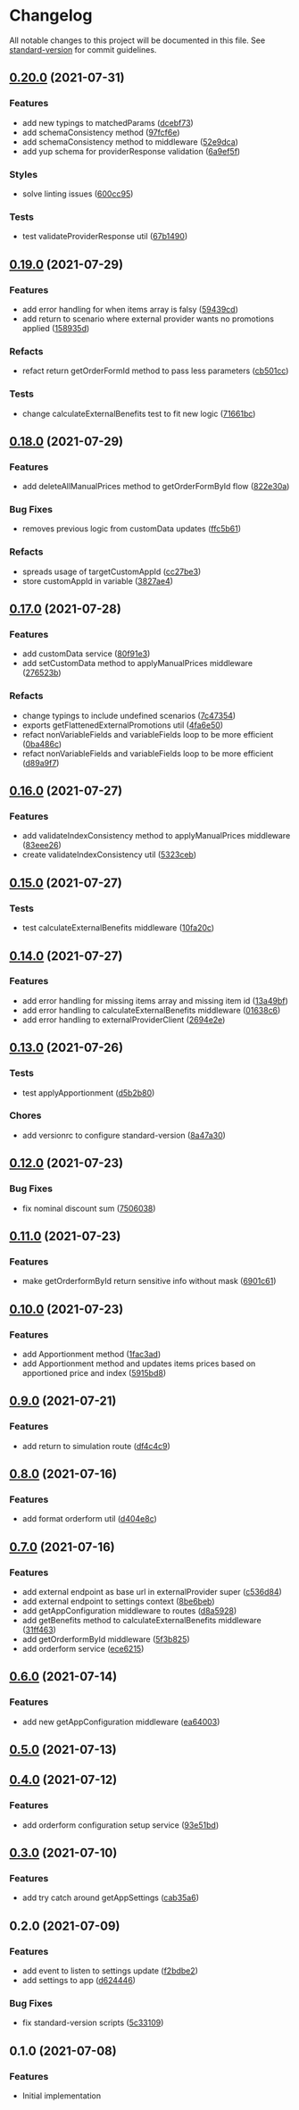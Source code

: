 # Changelog

All notable changes to this project will be documented in this file. See [standard-version](https://github.com/conventional-changelog/standard-version) for commit guidelines.

## [0.20.0](https://github.com/vtex/external-promotion-provider-middleware/compare/v0.19.0...v0.20.0) (2021-07-31)


### Features

* add new typings to matchedParams ([dcebf73](https://github.com/vtex/external-promotion-provider-middleware/commit/dcebf734e256e65280b7d793b940f2b5e339b8a9))
* add schemaConsistency method ([97fcf6e](https://github.com/vtex/external-promotion-provider-middleware/commit/97fcf6e601a6e6c38a952edce2e0a384ad7f9fc6))
* add schemaConsistency method to middleware ([52e9dca](https://github.com/vtex/external-promotion-provider-middleware/commit/52e9dca3961b7f9ddd6f39899dd031a6df0000b5))
* add yup schema for providerResponse validation ([6a9ef5f](https://github.com/vtex/external-promotion-provider-middleware/commit/6a9ef5f0a5099460a43fd6a7827a1fe3ed51fd89))


### Styles

* solve linting issues ([600cc95](https://github.com/vtex/external-promotion-provider-middleware/commit/600cc95879356a7f67073f570e7753a3ab5eec7e))


### Tests

* test validateProviderResponse util ([67b1490](https://github.com/vtex/external-promotion-provider-middleware/commit/67b1490b2aedd8a7eeff6df8cfd51c38b1bbc615))

## [0.19.0](https://github.com/vtex/external-promotion-provider-middleware/compare/v0.18.0...v0.19.0) (2021-07-29)


### Features

* add error handling for when items array is falsy ([59439cd](https://github.com/vtex/external-promotion-provider-middleware/commit/59439cd076245bff785fbcfbb3fc309c0246af50))
* add return to scenario where external provider wants no promotions applied ([158935d](https://github.com/vtex/external-promotion-provider-middleware/commit/158935d513427df8efbeffd974c1ff69b9654422))


### Refacts

* refact return getOrderFormId method to pass less parameters ([cb501cc](https://github.com/vtex/external-promotion-provider-middleware/commit/cb501ccdfc3b09d2aa7f3c0f076e69b75e13e984))


### Tests

* change calculateExternalBenefits test to fit new logic ([71661bc](https://github.com/vtex/external-promotion-provider-middleware/commit/71661bcb88422739bc6ef6c0166caabce2ecbf38))

## [0.18.0](https://github.com/vtex/external-promotion-provider-middleware/compare/v0.17.0...v0.18.0) (2021-07-29)


### Features

* add deleteAllManualPrices method to getOrderFormById flow ([822e30a](https://github.com/vtex/external-promotion-provider-middleware/commit/822e30a279570238c56c5be16279e5ed4bbbf22c))


### Bug Fixes

* removes previous logic from customData updates ([ffc5b61](https://github.com/vtex/external-promotion-provider-middleware/commit/ffc5b61639d847ee473a9d5dddb649ce47373119))


### Refacts

* spreads usage of targetCustomAppId ([cc27be3](https://github.com/vtex/external-promotion-provider-middleware/commit/cc27be3f742f5a4b985e2dd14a96061cba5a6fc6))
* store customAppId in variable ([3827ae4](https://github.com/vtex/external-promotion-provider-middleware/commit/3827ae487efd801e677b25268a2d2609fa9aa645))

## [0.17.0](https://github.com/vtex/external-promotion-provider-middleware/compare/v0.16.0...v0.17.0) (2021-07-28)


### Features

* add customData service ([80f91e3](https://github.com/vtex/external-promotion-provider-middleware/commit/80f91e320a66b3baa512b8bf70467ae0418628ee))
* add setCustomData method to applyManualPrices middleware ([276523b](https://github.com/vtex/external-promotion-provider-middleware/commit/276523bf245a977067a5a35ea49eb7a8700e1258))


### Refacts

* change typings to include undefined scenarios ([7c47354](https://github.com/vtex/external-promotion-provider-middleware/commit/7c473544585c6b191abbee486a77116acabce1ac))
* exports getFlattenedExternalPromotions util ([4fa6e50](https://github.com/vtex/external-promotion-provider-middleware/commit/4fa6e5021de927417c39a894b6f3b10bd105fea4))
* refact nonVariableFields and variableFields loop to be more efficient ([0ba486c](https://github.com/vtex/external-promotion-provider-middleware/commit/0ba486cc33d3ba9f7a2088f98b02b5600d9afa15))
* refact nonVariableFields and variableFields loop to be more efficient ([d89a9f7](https://github.com/vtex/external-promotion-provider-middleware/commit/d89a9f74fa83e7e7970bb469318603d0c54235d0))

## [0.16.0](https://github.com/vtex/external-promotion-provider-middleware/compare/v0.15.0...v0.16.0) (2021-07-27)


### Features

* add validateIndexConsistency method to applyManualPrices middleware ([83eee26](https://github.com/vtex/external-promotion-provider-middleware/commit/83eee26b707e13ac2c2ac24cc618d0ffd7a9c018))
* create validateIndexConsistency util ([5323ceb](https://github.com/vtex/external-promotion-provider-middleware/commit/5323cebc42382085cb48458b373395693a2f4c6d))

## [0.15.0](https://github.com/vtex/external-promotion-provider-middleware/compare/v0.14.0...v0.15.0) (2021-07-27)


### Tests

* test calculateExternalBenefits middleware ([10fa20c](https://github.com/vtex/external-promotion-provider-middleware/commit/10fa20cccdb48ff3cbe1bcce232427cd8c8d9483))

## [0.14.0](https://github.com/vtex/external-promotion-provider-middleware/compare/v0.13.0...v0.14.0) (2021-07-27)


### Features

* add error handling for missing items array and missing item id ([13a49bf](https://github.com/vtex/external-promotion-provider-middleware/commit/13a49bf590281b13d5dc0af362fc8969eee2bed6))
* add error handling to calculateExternalBenefits middleware ([01638c6](https://github.com/vtex/external-promotion-provider-middleware/commit/01638c6399fdb8afe5656ec9f8020313915718d6))
* add error handling to externalProviderClient ([2694e2e](https://github.com/vtex/external-promotion-provider-middleware/commit/2694e2e9c3c4cc1b4d12bb7251b840a938e7efdb))

## [0.13.0](https://github.com/vtex/external-promotion-provider-middleware/compare/v0.12.0...v0.13.0) (2021-07-26)


### Tests

* test applyApportionment ([d5b2b80](https://github.com/vtex/external-promotion-provider-middleware/commit/d5b2b80e6d3ad1121283cefbb743d614578ad007))


### Chores

* add versionrc to configure standard-version ([8a47a30](https://github.com/vtex/external-promotion-provider-middleware/commit/8a47a30f0d13fc958681d3d9b1bedc0eeb8955dd))

## [0.12.0](https://github.com/vtex/external-promotion-provider-middleware/compare/v0.11.0...v0.12.0) (2021-07-23)


### Bug Fixes

* fix nominal discount sum ([7506038](https://github.com/vtex/external-promotion-provider-middleware/commit/75060385e070e0a9491d39507102368ed36ba7cc))

## [0.11.0](https://github.com/vtex/external-promotion-provider-middleware/compare/v0.10.0...v0.11.0) (2021-07-23)


### Features

* make getOrderformById return sensitive info without mask ([6901c61](https://github.com/vtex/external-promotion-provider-middleware/commit/6901c616dbf2aab5fc54beb90d092f1de85f0902))

## [0.10.0](https://github.com/vtex/external-promotion-provider-middleware/compare/v0.9.0...v0.10.0) (2021-07-23)


### Features

* add Apportionment method ([1fac3ad](https://github.com/vtex/external-promotion-provider-middleware/commit/1fac3ad17aa75e836bf7c10b5157828eb2d2779d))
* add Apportionment method and updates items prices based on apportioned price and index ([5915bd8](https://github.com/vtex/external-promotion-provider-middleware/commit/5915bd8efd711f571bbae461aa38e4347652f358))

## [0.9.0](https://github.com/vtex/external-promotion-provider-middleware/compare/v0.8.0...v0.9.0) (2021-07-21)


### Features

* add return to simulation route ([df4c4c9](https://github.com/vtex/external-promotion-provider-middleware/commit/df4c4c92795b27f6bc247fe12a679271b7fb0c75))

## [0.8.0](https://github.com/vtex/external-promotion-provider-middleware/compare/v0.7.0...v0.8.0) (2021-07-16)


### Features

* add format orderform util ([d404e8c](https://github.com/vtex/external-promotion-provider-middleware/commit/d404e8c77ed3eaf90cfe36162039684c308e5bae))

## [0.7.0](https://github.com/vtex/external-promotion-provider-middleware/compare/v0.6.0...v0.7.0) (2021-07-16)


### Features

* add external endpoint as base url in externalProvider super ([c536d84](https://github.com/vtex/external-promotion-provider-middleware/commit/c536d84893d39894c2daa4298fb934d2f987a310))
* add external endpoint to settings context ([8be6beb](https://github.com/vtex/external-promotion-provider-middleware/commit/8be6bebca773f5292d327a45f8a08d099a060958))
* add getAppConfiguration middleware to routes ([d8a5928](https://github.com/vtex/external-promotion-provider-middleware/commit/d8a5928a28561dd3adfb3658c24d8e79a0de575c))
* add getBenefits method to calculateExternalBenefits middleware ([31ff463](https://github.com/vtex/external-promotion-provider-middleware/commit/31ff463e2f70c2f1ed7e9e70e3e3e3645f9fc805))
* add getOrderformById middleware ([5f3b825](https://github.com/vtex/external-promotion-provider-middleware/commit/5f3b825ddd7cfec2a7c1d98985ad7861565b874d))
* add orderform service ([ece6215](https://github.com/vtex/external-promotion-provider-middleware/commit/ece62158abfeea1c4fc3d929966d20ef564c91ea))

## [0.6.0](https://github.com/vtex/external-promotion-provider-middleware/compare/v0.5.0...v0.6.0) (2021-07-14)


### Features

* add new getAppConfiguration middleware ([ea64003](https://github.com/vtex/external-promotion-provider-middleware/commit/ea6400394fd6628f13d355835a4c331aabb73f23))

## [0.5.0](https://github.com/vtex/external-promotion-provider-middleware/compare/v0.4.0...v0.5.0) (2021-07-13)

## [0.4.0](https://github.com/vtex/external-promotion-provider-middleware/compare/v0.3.0...v0.4.0) (2021-07-12)


### Features

* add orderform configuration setup service ([93e51bd](https://github.com/vtex/external-promotion-provider-middleware/commit/93e51bd7b9c0efa5331d749b0e1333cb94259501))

## [0.3.0](https://github.com/vtex/external-promotion-provider-middleware/compare/v0.2.0...v0.3.0) (2021-07-10)


### Features

* add try catch around getAppSettings ([cab35a6](https://github.com/vtex/external-promotion-provider-middleware/commit/cab35a6b0420ac7b3984fbab7555012e3d9d8915))

## 0.2.0 (2021-07-09)


### Features

* add event to listen to settings update ([f2bdbe2](https://github.com/vtex/external-promotion-provider-middleware/commit/f2bdbe22cabd84e2084df36fe6b74459f5e8808a))
* add settings to app ([d624446](https://github.com/vtex/external-promotion-provider-middleware/commit/d624446d0bf02f09e96f764f520a240f3cf2195b))


### Bug Fixes

* fix standard-version scripts ([5c33109](https://github.com/vtex/external-promotion-provider-middleware/commit/5c3310947d3cfc84f0333cd7f9ab428c29331f71))

## 0.1.0 (2021-07-08)


### Features

* Initial implementation
